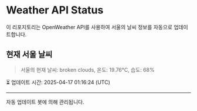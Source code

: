 
# Weather API Status

이 리포지토리는 OpenWeather API를 사용하여 서울의 날씨 정보를 자동으로 업데이트합니다.

## 현재 서울 날씨
> 서울의 현재 날씨: broken clouds, 온도: 19.76°C, 습도: 68%

⏳ 업데이트 시간: 2025-04-17 01:16:24 (UTC)

---
자동 업데이트 봇에 의해 관리됩니다.
